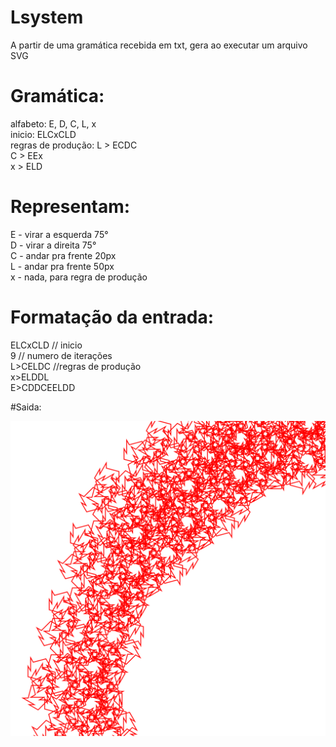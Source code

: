 # Lsystem

A partir de uma gramática recebida em txt, gera ao executar um arquivo SVG

# Gramática:

alfabeto: E, D, C, L, x <br />
inicio: ELCxCLD <br />
regras de produção: L > ECDC <br />
                    C > EEx <br />
                    x > ELD <br />

# Representam: <br />
E - virar a esquerda 75° <br />
D - virar a direita 75° <br />
C - andar pra frente 20px <br />
L - andar pra frente 50px <br />
x - nada, para regra de produção <br />


# Formatação da entrada: <br />
ELCxCLD   // inicio <br />
9         // numero de iterações <br />
L>CELDC   //regras de produção <br />
x>ELDDL   <br />
E>CDDCEELDD <br />

#Saida:

<img src="imagem.svg">
